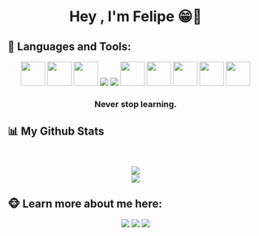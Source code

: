 <h1 align="center">Hey , I'm Felipe 😁👋</h1>

## 🤖 Languages and Tools:

<p align="center"> 
    <a href="#"><img src="https://img.icons8.com/color/48/000000/html-5.png" width="48px"/></a>
    <img src="https://img.icons8.com/color/48/000000/css3.png" width="48px"/>
    <img src="https://img.icons8.com/color/48/000000/tailwind_css.png" width="48px"/>
    <img src="https://img.icons8.com/color/48/000000/javascript.png"/>
    <img src="https://img.icons8.com/ios-filled/50/000000/php-logo.png"/>
    <img src="https://img.icons8.com/fluency/344/000000/laravel.png" width="48px"/>
    <img src="https://img.icons8.com/fluent/50/000000/mysql-logo.png" width="48px"/>
    <img src="https://img.icons8.com/color/48/000000/git.png" width="48px"/>
    <img src="https://img.icons8.com/color/512/java-coffee-cup-logo.png" width="48px"/>
    <img src="https://img.icons8.com/fluency/512/android-os.png" width="48px"/>
    <h3 class="toolsh3" align="center">Never stop learning.</h3></p>
    
## 📊 My Github Stats

  <br/>
  <p align="center">
    <a href="#"><img src="https://github-readme-stats.vercel.app/api?username=DuarteJFelipe&show_icons=true&count_private=true&theme=dark&hide_border=true&bg_color=0D1117" /></a>
    <br/>
  <a href="#"><img src="https://github-readme-stats.vercel.app/api/top-langs/?username=DuarteJFelipe&langs_count=8&count_private=true&layout=compact&theme=dark&hide_border=true&bg_color=0D1117" /></a>


## 🐵 Learn more about me here:
<p align="center">
    <a href = "https://www.linkedin.com/in/felipe-duarte-b8bb3324a/" target="_blank"><img src="https://img.icons8.com/fluent/48/000000/linkedin.png"/></a>
    <a href = "https://twitter.com/DuarteJFelipe" target="_blank"><img src="https://img.icons8.com/fluent/48/000000/twitter.png"/></a>
    <a href = "https://www.instagram.com/duarte_jfelipe/" target="_blank"><img src="https://img.icons8.com/fluent/48/000000/instagram-new.png"/></a>
    <p>
